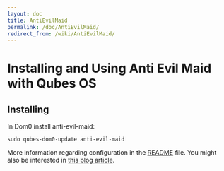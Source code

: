 ```yaml
---
layout: doc
title: AntiEvilMaid
permalink: /doc/AntiEvilMaid/
redirect_from: /wiki/AntiEvilMaid/
---
```


Installing and Using Anti Evil Maid with Qubes OS
=================================================

Installing
----------

In Dom0 install anti-evil-maid:

```
sudo qubes-dom0-update anti-evil-maid
```

More information regarding configuration in the [README](http://git.qubes-os.org/?p=joanna/antievilmaid.git;a=blob_plain;f=README;hb=HEAD) file. You might also be interested in [this blog article](http://theinvisiblethings.blogspot.com/2011/09/anti-evil-maid.html).

